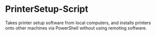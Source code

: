 # PrinterSetup-Script
Takes printer setup software from local computers, and installs printers onto other machines via PowerShell without using remoting software.
